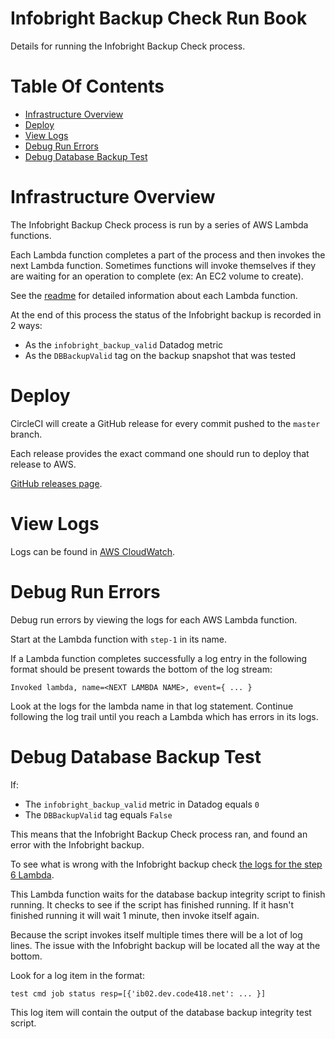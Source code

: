 # Infobright Backup Check Run Book
Details for running the Infobright Backup Check process.

# Table Of Contents
- [Infrastructure Overview](#infrastructure-overview)
- [Deploy](#deploy)
- [View Logs](#view-logs)
- [Debug Run Errors](#debug-run-errors)
- [Debug Database Backup Test](#debug-database-backup-test)

# Infrastructure Overview
The Infobright Backup Check process is run by a series of AWS Lambda functions.  

Each Lambda function completes a part of the process and then invokes the next Lambda function. Sometimes functions will 
invoke themselves if they are waiting for an operation to complete (ex: An EC2 volume to create).

See the [readme](README.md) for detailed information about each Lambda function.  

At the end of this process the status of the Infobright backup is recorded in 2 ways:

- As the `infobright_backup_valid` Datadog metric
- As the `DBBackupValid` tag on the backup snapshot that was tested

# Deploy
CircleCI will create a GitHub release for every commit pushed to the `master` branch.  

Each release provides the exact command one should run to deploy that release to AWS.  

[GitHub releases page](https://github.com/aminopay/infobright-backup-check/releases).

# View Logs
Logs can be found in [AWS CloudWatch](https://console.aws.amazon.com/cloudwatch/home?region=us-east-1#logs:prefix=/aws/lambda/dev-ib).

# Debug Run Errors
Debug run errors by viewing the logs for each AWS Lambda function.  

Start at the Lambda function with `step-1` in its name.  

If a Lambda function completes successfully a log entry in the following format should be present towards the bottom of
the log stream:

```
Invoked lambda, name=<NEXT LAMBDA NAME>, event={ ... }
```

Look at the logs for the lambda name in that log statement. Continue following the log trail until you reach a Lambda 
which has errors in its logs.

# Debug Database Backup Test
If:

- The `infobright_backup_valid` metric in Datadog equals `0`
- The `DBBackupValid` tag equals `False`

This means that the Infobright Backup Check process ran, and found an error with the Infobright backup.  

To see what is wrong with the Infobright backup check [the logs for the step 6 Lambda](https://console.aws.amazon.com/cloudwatch/home?region=us-east-1#logs:prefix=/aws/lambda/dev-ib-backup-step-6).  

This Lambda function waits for the database backup integrity script to finish running. It checks to see if the script
has finished running. If it hasn't finished running it will wait 1 minute, then invoke itself again.  

Because the script invokes itself multiple times there will be a lot of log lines. The issue with the Infobright backup 
will be located all the way at the bottom.  

Look for a log item in the format:

```
test cmd job status resp=[{'ib02.dev.code418.net': ... }]
```

This log item will contain the output of the database backup integrity test script.
